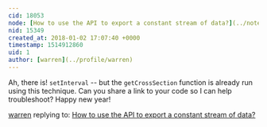 ```yaml
---
cid: 18053
node: [How to use the API to export a constant stream of data?](../notes/Reallygeek/12-10-2017/how-to-use-the-api-to-export-a-constant-stream-of-data)
nid: 15349
created_at: 2018-01-02 17:07:40 +0000
timestamp: 1514912860
uid: 1
author: [warren](../profile/warren)
---
```


Ah, there is! `setInterval` -- but the `getCrossSection` function is already run using this technique. Can you share a link to your code so I can help troubleshoot? Happy new year!

[warren](../profile/warren) replying to: [How to use the API to export a constant stream of data?](../notes/Reallygeek/12-10-2017/how-to-use-the-api-to-export-a-constant-stream-of-data)

